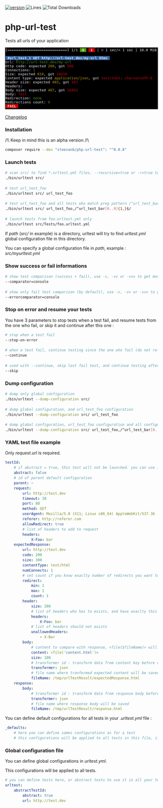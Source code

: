 [![version](https://img.shields.io/badge/alpha-0.0.8-red.svg)](https://github.com/steevanb/php-url-test/tree/0.0.8)
![Lines](https://img.shields.io/badge/code%20lines-3106-green.svg)
![Total Downloads](https://poser.pugx.org/steevanb/php-url-test/downloads)

php-url-test
============

Tests all urls of your application

![Url test](example.jpg)

[Changelog](changelog.md)

### Installation

/!\ Keep in mind this is an alpha version /!\

```bash
composer require --dev "steevanb/php-url-test": "^0.0.8"
```

### Launch tests

```bash
# scan src/ to find *.urltest.yml files, --recursive=true or -r=true to do it recursively
./bin/urltest src/

# test url_test_foo
./bin/urltest src/ url_test_foo

# test url_test_foo and all tests who match preg pattern /^url_test_bar[0..9]{1,}$/
./bin/urltest src/ url_test_foo,/^url_test_bar[0..9]{1,}$/

# launch tests from foo.urltest.yml only
./bin/urltest src/Tests/foo.urltest.yml
```

If _path_ (_src/_ in example) is a directory, urltest will try to find _urltest.yml_ global configuration file in this directory.

You can specify a global configuration file in _path_, example : _src/myurltest.yml_

### Show success or fail informations

```bash
# show test comparison (success + fail), use -v, -vv or -vvv to get more informations
--comparator=console

# show only fail test comparison (by default), use -v, -vv or -vvv to get more informations
--errorcomparator=console
```

### Stop on error and resume your tests

You have 3 parameters to stop tests when a test fail, and resume tests from the one who fail, or skip it and continue after this one :

```bash
# stop when a test fail
--stop-on-error

# when a test fail, continue testing since the one who fail (do not re-test previous ones)
--continue

# used with --continue, skip last fail test, and continue testing after this one (do not re-test previous ones)
--skip
```

### Dump configuration

```bash
# dump only global configuration
./bin/urltest --dump-configuration src/

# dump global configuration, and url_test_foo configuration
./bin/urltest --dump-configuration src/ url_test_foo

# dump global configuration, url_test_foo configuration and all configurations who id match preg pattern /^url_test_bar[0..9]{1,}$/
./bin/urltest --dump-configuration src/ url_test_foo,/^url_test_bar[0..9]{1,}$/
```

### YAML test file example

Only _request.url_ is required.

```yaml
testId:
    # if abstract = true, this test will not be launched. you can use it as default configuration with parent: testId in another test
    abstract: false
    # id of parent default configuration
    parent: ~
    request:
        url: http://test.dev
        timeout: 30
        port: 80
        method: GET
        userAgent: Mozilla/5.0 (X11; Linux x86_64) AppleWebKit/537.36 (KHTML, like Gecko) Chrome/56.0.2924.87 Safari/537.36
        referer: http://referer.com
        allowRedirect: true
        # list of headers to add to request
        headers:
            X-Foo: bar
    expectedResponse:
        url: http://test.dev
        code: 200
        size: 300
        contentType: text/html
        numConnects: 1
        # set count if you know exaclty number of redirects you want to test, or min/max
        redirect:
            min: 1
            max: 1
            count: 1
        header:
            size: 200
            # list of headers who has to exists, and have exaclty this value
            headers:
                X-Foo: bar
            # list of headers should not exists
            unallowedHeaders:
                - X-Bar
        body:
            # content to compare with response, <file($fileName)> will get content of $fileName
            content: <file('content.html')>
            size: 100
            # transformer id : transform data from content key before comparing it to response
            transformer: json
            # file name where tranformed expected content will be saved, if you need to test your transformer for example
            fileName: /tmp/urlTestResult/expectedResponse.html
    response:
        body:
            # transformer id : transform data from response body before comparing it to expected response
            transformer: json
            # file name where response body will be saved
            fileName: /tmp/urlTestResult/response.html
```

You can define default configurations for all tests in your _.urltest.yml_ file :
```yaml
_defaults:
    # here you can define sames configurations as for a test
    # this configurations will be applied to all tests in this file, if value is not defined, null or ~
```

### Global configuration file

You can define global configurations in _urltest.yml_.

This configurations will be applied to all tests.

```yaml
# you can define tests here, or abstract tests to use it in all your tests
urltest:
    abstractTestId:
        abstract: true
        url: http://test.dev
```
